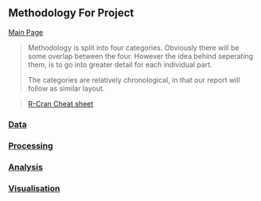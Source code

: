 ## Methodology For Project

[Main Page](https://github.com/Artixis/Maths_Project/blob/main/README.md)

> Methodology is split into four categories. Obviously there will be some overlap between the four. However
> the idea behind seperating them, is to go into greater detail for each individual part.
> 
> The categories are relatively chronological, in that our report will follow as similar layout. 

>[R-Cran Cheat sheet](https://cran.r-project.org/doc/contrib/R_language.pdf)


### [Data](https://github.com/Artixis/Maths_Project/blob/main/Markdown%20links/Data.md)


### [Processing](https://github.com/Artixis/Maths_Project/blob/main/Markdown%20links/Processing.md)


### [Analysis](https://github.com/Artixis/Maths_Project/blob/main/Markdown%20links/Analysis.md)


### [Visualisation](https://github.com/Artixis/Maths_Project/blob/main/Markdown%20links/visualisation.md)






